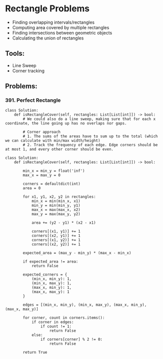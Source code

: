 # Rectangle Problems

- Finding overlapping intervals/rectangles
- Computing area covered by multiple rectangles
- Finding intersections between geometric objects
- Calculating the union of rectangles

## Tools:

- Line Sweep
- Corner tracking

## Problems:

### 391. Perfect Rectangle

```
class Solution:
    def isRectangleCover(self, rectangles: List[List[int]]) -> bool:
        # We could also do a line sweep, making sure that for each x coordinate, the line going up has no overlaps nor gaps.

        # Corner approach
        # 1. The sums of the areas have to sum up to the total (which we can calculate with min/max width/height)
        # 2. Track the frequency of each edge. Edge corners should be at most 1, and every other corner should be even.

class Solution:
    def isRectangleCover(self, rectangles: List[List[int]]) -> bool:

        min_x = min_y = float('inf')
        max_x = max_y = 0

        corners = defaultdict(int)
        area = 0

        for x1, y1, x2, y2 in rectangles:
            min_x = min(min_x, x1)
            min_y = min(min_y, y1)
            max_x = max(max_x, x2)
            max_y = max(max_y, y2)

            area += (y2 - y1) * (x2 - x1)

            corners[(x1, y1)] += 1
            corners[(x2, y1)] += 1
            corners[(x1, y2)] += 1
            corners[(x2, y2)] += 1

        expected_area = (max_y - min_y) * (max_x - min_x)

        if expected_area != area:
            return False

        expected_corners = {
            (min_x, min_y): 1,
            (min_x, max_y): 1,
            (max_x, min_y): 1,
            (max_x, max_y): 1
        }

        edges = [(min_x, min_y), (min_x, max_y), (max_x, min_y), (max_x, max_y)]

        for corner, count in corners.items():
            if corner in edges:
                if count != 1:
                    return False
            else:
                if corners[corner] % 2 != 0:
                    return False

        return True
```
